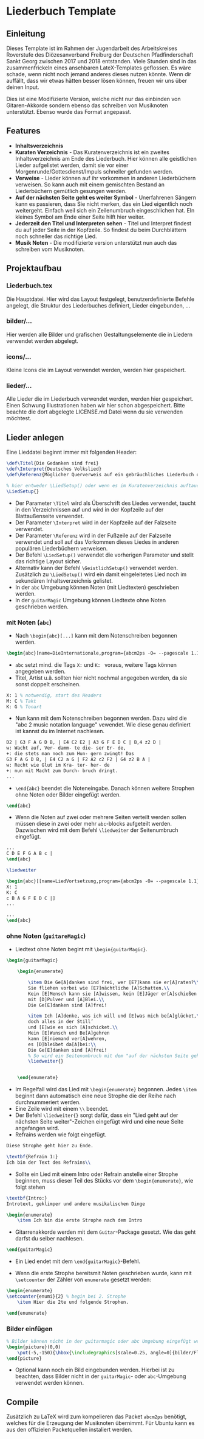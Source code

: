 # Liederbuch Template

## Einleitung

Dieses Template ist im Rahmen der Jugendarbeit des Arbeitskreises Roverstufe des Diözesanverband Freiburg der Deutschen Pfadfinderschaft Sankt Georg zwischen 2017 und 2018 entstanden.
Viele Stunden sind in das zusammenfrickeln eines ansehbaren LateX-Templates geflossen. Es wäre schade, wenn nicht noch jemand anderes dieses nutzen könnte. Wenn dir auffällt, dass wir etwas hätten besser lösen können, freuen wir uns über deinen Input.

Dies ist eine Modifizierte Version, welche nicht nur das einbinden von
Gitaren-Akkorde sondern ebenso das schreiben von Musiknoten unterstützt.
Ebenso wurde das Format angepasst.

## Features

* **Inhaltsverzeichnis**
* **Kuraten Verzeichnis** - Das Kuratenverzeichnis ist ein zweites Inhaltsverzeichnis am Ende des Liederbuch. Hier können alle geistlichen Lieder aufgelistet werden, damit sie vor einer Morgenrunde/Gottesdienst/Impuls schneller gefunden werden.
* **Verweise** - Lieder können auf ihr vorkommen in anderen Liederbüchern verweisen. So kann auch mit einem gemischten Bestand an Liederbüchern gemütlich gesungen werden.
* **Auf der nächsten Seite geht es weiter Symbol** - Unerfahrenen Sängern kann es passieren, dass Sie nicht merken, das ein Lied eigentlich noch weitergeht. Einfach weil sich ein Zeilenumbruch eingeschlichen hat. EIn kleines Symbol am Ende einer Seite hilft hier weiter.
* **Jederzeit den Titel und Interpreten sehen** - Titel und Interpret findest du auf jeder Seite in der Kopfzeile. So findest du beim Durchblättern noch schneller das richtige Lied.
* **Musik Noten** - Die modifizierte version unterstützt nun auch das schreiben vom Musiknoten.
## Projektaufbau

### Liederbuch.tex

Die Hauptdatei. Hier wird das Layout festgelegt, benutzerdefinierte Befehle angelegt, die Struktur des Liederbuches definiert, Lieder eingebunden, ...

### bilder/...

Hier werden alle Bilder und grafischen Gestaltungselemente die in Liedern verwendet werden abgelegt.

### icons/...

Kleine Icons die im Layout verwendet werden, werden hier gespeichert.

### lieder/...

Alle Lieder die im Liederbuch verwendet werden, werden hier gespeichert. Einen Schwung Illustrationen haben wir hier schon abgespeichert. Bitte beachte die dort abgelegte LICENSE.md Datei wenn du sie verwenden möchtest.

## Lieder anlegen

Eine Lieddatei beginnt immer mit folgenden Header:

```tex
\def\Titel{Die Gedanken sind frei}
\def\Interpret{Deutsches Volkslied}
\def\Referenz{Möglicher Querverweis auf ein gebräuchliches Liederbuch deiner Wahl}

% hier entweder \LiedSetup() oder wenn es im Kuratenverzeichnis auftauchen soll \GeistlichSetup{}
\LiedSetup{}

```

* Der Parameter `\Titel` wird als Überschrift des Liedes verwendet, taucht in den Verzeichnissen auf und wird in der Kopfzeile auf der Blattaußenseite verwendet.
* Der Parameter `\Interpret` wird in der Kopfzeile auf der Falzseite verwendet.
* Der Parameter `\Referenz` wird in der Fußzeile auf der Falzseite verwendet und soll auf das Vorkommen dieses Liedes in anderen populären Liederbüchern verweisen.
* Der Befehl `\LiedSetup()` verwendet die vorherigen Parameter und stellt das richtige Layout sicher.
* Alternativ kann der Befehl `\GeistlichSetup()` verwendet werden. Zusätzlich zu `\LiedSetup()` wird ein damit eingeleitetes Lied noch im sekundären Inhaltsverzeichnis gelistet.
* In der `abc` Umgebung können Noten (mit Liedtexten)  geschrieben werden.
* In der `guitarMagic` Umgebung können Liedtexte ohne Noten geschrieben werden.

### mit Noten (`abc`)

* Nach `\begin{abc}[...]` kann mit dem Notenschreiben begonnen werden.
```tex
\begin{abc}[name=DieInternationale,program={abcm2ps -O= --pagescale 1.1}]
```

* `abc` setzt mind. die Tags `X:` und `K: ` voraus, weitere Tags können angegeben werden.
* Titel, Artist u.ä. sollten hier nicht nochmal angegeben werden, da sie sonst doppelt erscheinen.

```tex
X: 1 % notwendig, start des Headers
M: C % Takt
K: G % Tonart
```

* Nun kann mit dem Notenschreiben begonnen werden. Dazu wird die "abc 2 music notation language" vewendet. Wie diese genau definiert ist kannst du im Internet nachlesen.

```tex
D2 | G3 F A G D B, | E4 C2 E2 | A3 G F E D C | B,4 z2 D |
w: Wacht auf, Ver- damm- te die- ser Er- de,
+: die stets man noch zum Hun- gern zwingt! Das
G3 F A G D B, | E4 C2 a G | F2 A2 c2 F2 | G4 z2 B A |
w: Recht wie Glut im Kra- ter- her- de
+: nun mit Macht zum Durch- bruch dringt.
...
```

* `\end{abc}` beendet die Noteneingabe. Danach können weitere Strophen ohne Noten oder Bilder eingefügt werden.

```tex
\end{abc}
```

* Wenn die Noten auf zwei oder mehrere Seiten verteilt werden sollen müssen
diese in zwei oder mehr `abc`-blocks aufgeteilt werden. Dazwischen wird mit dem
Befehl `\liedweiter` der Seitenumbruch eingefügt. 

```tex
...
C D E F G A B c |
\end{abc}

\liedweiter

\begin{abc}[[name=LiedVortsetzung,program={abcm2ps -O= --pagescale 1.1}]
X: 1
K: C 
c B A G F E D C |]
...

...
\end{abc}
```

### ohne Noten (`guitareMagic`)

* Liedtext ohne Noten begint mit `\begin{guitarMagic}`.

```tex
\begin{guitarMagic}

    \begin{enumerate}

        \item Die Ge[A]danken sind frei, wer [E7]kann sie er[A]raten?\\
        Sie fliehen vorbei wie [E7]nächtliche [A]Schatten.\\
        Kein [E]Mensch kann sie [A]wissen, kein [E]Jäger er[A]schießen
        mit [D]Pulver und [A]Blei.\\
        Die Ge[E]danken sind [A]frei!

        \item Ich [A]denke, was ich will und [E]was mich be[A]glücket,\\
        doch alles in der Still’
        und [E]wie es sich [A]schicket.\\
        Mein [E]Wunsch und Be[A]gehren
        kann [E]niemand ver[A]wehren,
        es [D]bleibet da[A]bei:\\
        Die Ge[E]danken sind [A]frei!
        % So wird ein Seitenumbruch mit dem "auf der nächsten Seite gehts weiter" eingefügt
        \liedweiter{}


    \end{enumerate}
```

* Im Regelfall wird das Lied mit `\begin{enumerate}` begonnen. Jedes `\item` beginnt dann automatisch eine neue Strophe die der Reihe nach durchnummeriert werden.
* Eine Zeile wird mit einem `\\` beendet.
* Der Befehl `\liedweiter{}` sorgt dafür, dass ein "Lied geht auf der nächsten Seite weiter"-Zeichen eingefügt wird und eine neue Seite angefangen wird.
* Refrains werden wie folgt eingefügt.

```tex
Diese Strophe geht hier zu Ende.

\textbf{Refrain 1:}
Ich bin der Text des Refrains\\
```

* Sollte ein Lied mit einem Intro oder Refrain anstelle einer Strophe beginnen, muss dieser Teil des Stücks vor dem `\begin{enumerate}`, wie folgt stehen

```tex
\textbf{Intro:}
Introtext, geklimper und andere musikalischen Dinge

\begin{enumerate}
    \item Ich bin die erste Strophe nach dem Intro

```

* Gitarrenakkorde werden mit dem `Guitar`-Package gesetzt. Wie das geht darfst du selber nachlesen.

```tex
\end{guitarMagic}
```

* Ein Lied endet mit dem `\end{guitarMagic}`-Befehl.

* Wenn die erste Strophe bereitsmit Noten geschrieben wurde, kann mit
`\setcounter` der Zähler von `enumerate` gesetzt werden:

```tex
\begin{enumerate}
\setcounter{enumi}{2} % begin bei 2. Strophe
    \item Hier die 2te und folgende Strophen.

\end{enumerate}
```

### Bilder einfügen

```tex
% Bilder können nicht in der guitarmagic oder abc Umgebung eingefügt werden. Das muss davor oder danach geschehen
\begin{picture}(0,0)
    \put(-5,-150){\hbox{\includegraphics[scale=0.25, angle=0]{bilder/Flaschenpost.png}}}
\end{picture}
```

* Optional kann noch ein Bild eingebunden werden. Hierbei ist zu beachten, dass Bilder nicht in der `guitarMagic`- oder `abc`-Umgebung verwendet werden können.

## Compile

Zusätzlich zu LaTeX wird zum kompelieren das Packet `abcm2ps` benötigt, welches
für die Erzeugung der Musiknoten übernimmt.
Für Ubuntu kann es aus den offizielen Packetquellen instaliert werden.

